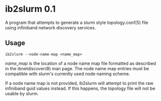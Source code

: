 ib2slurm 0.1
============

A program that attempts to generate a slurm style topology.conf(5) file using
infiniband network discovery services.

Usage
-----

```ib2slurm --node-name-map <name_map>```

_name_map_ is the location of a node name map file formatted as described in the
ibnetdiscover(8) man page. The node name map entries must be compatible with
slurm's currently used node naming scheme.

If a node name map is not provided, ib2slurm will attempt to print the raw
infiniband guid values instead. If this happens, the topology file will not
be usable by slurm.
